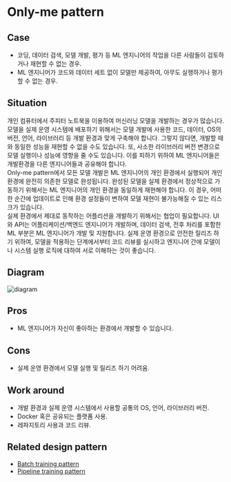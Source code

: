 # Only-me pattern

## Case
- 코딩, 데이터 검색, 모델 개발, 평가 등 ML 엔지니어의 작업을 다른 사람들이 검토하거나 재현할 수 없는 경우.
- ML 엔지니어가 코드와 데이터 세트 없이 모델만 제공하여, 아무도 실행하거나 평가할 수 없는 경우.

## Situation
개인 컴퓨터에서 주피터 노트북을 이용하여 머신러닝 모델을 개발하는 경우가 많습니다. 모델을 실제 운영 시스템에 배포하기 위해서는 모델 개발에 사용한 코드, 데이터, OS의 버전, 언어, 라이브러리 등 개발 환경과 맞게 구축해야 합니다. 그렇지 않다면, 개발할 때와 동일한 성능을 재현할 수 없을 수도 있습니다. 또, 사소한 라이브러리 버전 변경으로 모델 실행이나 성능에 영향을 줄 수도 있습니다. 이를 피하기 위하여 ML 엔지니어들은 개발환경을 다른 엔지니어들과 공유해야 합니다. <br>
Only-me pattern에서 모든 모델 개발은 ML 엔지니어의 개인 환경에서 실행되어 개인 환경에 완전히 의존한 모델로 완성됩니다. 완성된 모델을 실제 환경에서 정상적으로 가동하기 위해서는 ML 엔지니어의 개인 환경을 동일하게 재현해야 합니다. 이 경우, 어떠한 순간에 업데이트로 인해 환경 설정들이 변하여 모델 재현이 불가능해질 수 있는 리스크가 있습니다. <br>
실제 환경에서 제대로 동작하는 어플리션을 개발하기 위해서는 협업이 필요합니다. UI와 API는 어플리케이션/백엔드 엔지니어가 개발하며, 데이터 검색, 전후 처리를 포함한 ML 부분은 ML 엔지니어가 개발 및 지원합니다. 실제 운영 환경으로 안전한 릴리즈 하기 위하여, 모델을 적용하는 단계에서부터 코드 리뷰를 실시하고 엔지니어 간에 모델이나 시스템 실행 로직에 대하여 서로 이해하는 것이 좋습니다. 

## Diagram
![diagram](diagram.png)


## Pros
- ML 엔지니어가 자신이 좋아하는 환경에서 개발할 수 있습니다. 

## Cons
- 실제 운영 환경에서 모델 실행 및 릴리즈 하기 어려움.

## Work around
- 개발 환경과 실제 운영 시스템에서 사용할 공통의 OS, 언어, 라이브러리 버전. 
- Docker 혹은 공유되는 플랫폼 사용.
- 레파지토리 사용과 코드 리뷰.
  
## Related design pattern
- [Batch training pattern](./../../Batch-training-pattern/design_ko.md)
- [Pipeline training pattern](./../../Pipeline-training-pattern/design_ko.md)